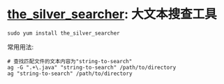 

# [the_silver_searcher](https://github.com/ggreer/the_silver_searcher): 大文本搜查工具

```shell
sudo yum install the_silver_searcher
```

常用用法:

```shell
# 查找匹配文件的文本内容为"string-to-search"
ag -G ".+\.java" "string-to-search" /path/to/directory
ag "string-to-search" /path/to/directory

```

